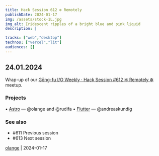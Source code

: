```yaml
---
title: Hack Session 612 ✼ Remotely
publishDate: 2024-01-17
img: /assets/stock-1L.jpg
img_alt: Iridescent ripples of a bright blue and pink liquid
description: |

tracks: ["web","desktop"]
technos: ["vercel","lit"]
audiences: []
---
```


## 24.01.2024

Wrap-up of our [Gōng-fu I/O Weekly · Hack Session #612 ✼ Remotely ✼](https://www.meetup.com/fr-FR/gōngfuio/events/298335459/) meetup.

### Projects

• [Astro](https://astro.build) — @olange and @rudifa
• [Flutter](https://flutter.dev) — @andreaskundig

### See also

* #611 Previous session
* #613 Next session

[olange](https://github.com/olange) | 2024-01-17



